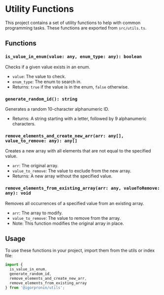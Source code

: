 # Utility Functions

This project contains a set of utility functions to help with common programming tasks. These functions are exported from `src/utils.ts`.

## Functions

### `is_value_in_enum(value: any, enum_type: any): boolean`

Checks if a given value exists in an enum.

- `value`: The value to check.
- `enum_type`: The enum to search in.
- Returns: `true` if the value is in the enum, `false` otherwise.

### `generate_random_id(): string`

Generates a random 10-character alphanumeric ID.

- Returns: A string starting with a letter, followed by 9 alphanumeric characters.

### `remove_elements_and_create_new_arr(arr: any[], value_to_remove: any): any[]`

Creates a new array with all elements that are not equal to the specified value.

- `arr`: The original array.
- `value_to_remove`: The value to exclude from the new array.
- Returns: A new array without the specified value.

### `remove_elements_from_existing_array(arr: any, valueToRemove: any): void`

Removes all occurrences of a specified value from an existing array.

- `arr`: The array to modify.
- `value_to_remove`: The value to remove from the array.
- Note: This function modifies the original array in place.

## Usage

To use these functions in your project, import them from the utils or index file:

```typescript
import { 
  is_value_in_enum, 
  generate_random_id, 
  remove_elements_and_create_new_arr, 
  remove_elements_from_existing_array 
} from '@igorpronin/utils';
```

